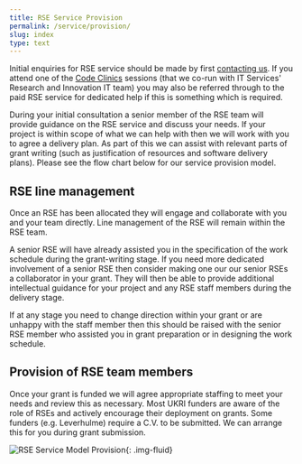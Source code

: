 ```yaml
---
title: RSE Service Provision
permalink: /service/provision/
slug: index
type: text
---
```


Initial enquiries for RSE service should be made by first [contacting us](/contact/).
If you attend one of the [Code Clinics](/support/code-clinic/) sessions (that we co-run with IT Services' Research and Innovation IT team)
you may also be referred through to the paid RSE service for dedicated help if this is something which is required.

During your initial consultation a senior member of the RSE team will provide guidance on the RSE service and discuss your needs.
If your project is within scope of what we can help with then we will work with you to agree a delivery plan.
As part of this we can assist with relevant parts of grant writing
(such as justification of resources and software delivery plans).
Please see the flow chart below for our service provision model.

## RSE line management

Once an RSE has been allocated they will engage and collaborate with you and your team directly. Line management of the RSE will remain within the RSE team.

A senior RSE will have already assisted you in the specification of the work schedule during the grant-writing stage.
If you need more dedicated involvement of a senior RSE then
consider making one our our senior RSEs a collaborator in your grant.
They will then be able to provide additional intellectual guidance for your project and any RSE staff members during the delivery stage.
	
If at any stage you need to change direction within your grant or are unhappy with the staff member then
this should be raised with the senior RSE member who assisted you in grant preparation or in designing the work schedule.

## Provision of RSE team members

Once your grant is funded we will agree appropriate staffing to meet your needs and review this as necessary.
Most UKRI funders are aware of the role of RSEs and actively encourage their deployment on grants.
Some funders (e.g. Leverhulme) require a C.V. to be submitted.
We can arrange this for you during grant submission.
	
![RSE Service Model Provision](/assets/images/service_model.png){: .img-fluid}
	

	
